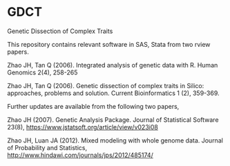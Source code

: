 # GDCT
Genetic Dissection of Complex Traits

This repository contains relevant software in SAS, Stata from two rview papers.

Zhao JH, Tan Q (2006). Integrated analysis of genetic data with R. Human Genomics 2(4), 258-265

Zhao JH, Tan Q (2006). Genetic dissection of complex traits in Silico: approaches, problems and solution. Current Bioinformatics 1 (2), 359-369.

Further updates are available from the following two papers,

Zhao JH (2007). Genetic Analysis Package. Journal of Statistical Software 23(8), https://www.jstatsoft.org/article/view/v023i08

Zhao JH, Luan JA (2012). Mixed modeling with whole genome data. Journal of Probability and Statistics, http://www.hindawi.com/journals/jps/2012/485174/
